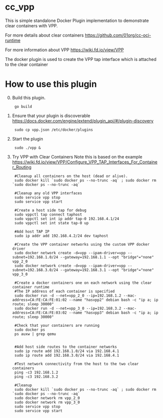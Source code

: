 # cc_vpp

This is simple standalone Docker Plugin implementation to demonstrate clear containers with VPP.

For more details about clear containers
https://github.com/01org/cc-oci-runtime

For more information about VPP
https://wiki.fd.io/view/VPP


The docker plugin is used to create the VPP tap interface which is attached to the clear container

# How to use this plugin


0. Build this plugin. 

        go build

1. Ensure that your plugin is discoverable https://docs.docker.com/engine/extend/plugin_api/#/plugin-discovery

        sudo cp vpp.json /etc/docker/plugins


2. Start the plugin

        sudo ./vpp &

3. Try VPP with Clear Containers
   Note this is based on the example https://wiki.fd.io/view/VPP/Configure_VPP_TAP_Interfaces_For_Container_Routing

        #Cleanup all containers on the host (dead or alive).
        sudo docker kill `sudo docker ps --no-trunc -aq` ; sudo docker rm `sudo docker ps --no-trunc -aq`

        #Cleanup any old VPP interfaces
        sudo service vpp stop
        sudo service vpp start

        #Create a host side tap for debug
        sudo vppctl tap connect taphost
        sudo vppctl set int ip addr tap-0 192.168.4.1/24
        sudo vppctl set int state tap-0 up

        #Add host TAP IP
        sudo ip addr add 192.168.4.2/24 dev taphost

        #Create the VPP container networks using the custom VPP docker driver
        sudo docker network create -d=vpp --ipam-driver=vpp --subnet=192.168.1.0/24 --gateway=192.168.1.1 --opt "bridge"="none" vpp_2_0
        sudo docker network create -d=vpp --ipam-driver=vpp --subnet=192.168.3.0/24 --gateway=192.168.3.1 --opt "bridge"="none" vpp_3_0

        #Create a docker containers one on each network using the clear container runtime
        #The IP address of each container is specified
        sudo docker run -d --net=vpp_2_0 --ip=192.168.1.2 --mac-address=CA:FE:CA:FE:01:02 --name "hasvpp2" debian bash -c "ip a; ip route; sleep 30000"
        sudo docker run -d --net=vpp_3_0 --ip=192.168.3.2 --mac-address=CA:FE:CA:FE:03:02 --name "hasvpp3" debian bash -c "ip a; ip route; sleep 30000"

        #Check that your containers are running
        sudo docker ps
        ps auxw | grep qemu


        #Add host side routes to the container networks
        sudo ip route add 192.168.1.0/24 via 192.168.4.1
        sudo ip route add 192.168.3.0/24 via 192.168.4.1

        #Test network connectivity from the host to the two clear containers
        ping -c3 192.168.1.2
        ping -c3 192.168.3.2

        #Cleanup
        sudo docker kill `sudo docker ps --no-trunc -aq` ; sudo docker rm `sudo docker ps --no-trunc -aq`
        sudo docker network rm vpp_2_0
        sudo docker network rm vpp_3_0
        sudo service vpp stop
        sudo service vpp start
